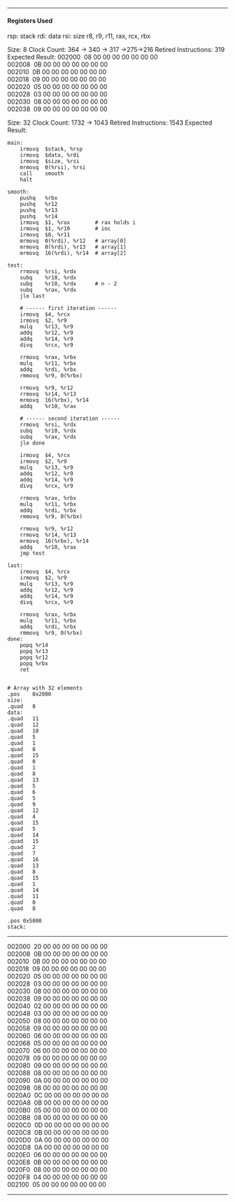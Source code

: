 ***
#### Registers Used
rsp: stack
rdi: data
rsi: size
r8, r9, r11, rax, rcx, rbx


Size: 8
Clock Count: 364 -> 340 -> 317 ->275->216
Retired Instructions: 319
Expected Result:
002000  08 00 00 00 00 00 00 00  
002008  0B 00 00 00 00 00 00 00  
002010  0B 00 00 00 00 00 00 00  
002018  09 00 00 00 00 00 00 00  
002020  05 00 00 00 00 00 00 00  
002028  03 00 00 00 00 00 00 00  
002030  08 00 00 00 00 00 00 00  
002038  09 00 00 00 00 00 00 00

Size: 32
Clock Count: 1732 -> 1043
Retired Instructions: 1543
Expected Result:


```
main:
	irmovq	$stack, %rsp
	irmovq	$data, %rdi
	irmovq	$size, %rsi
	mrmovq	0(%rsi), %rsi
	call	smooth
	halt

smooth:
    pushq   %rbx
    pushq   %r12
    pushq   %r13
    pushq   %r14
    irmovq  $1, %rax        # rax holds i
    irmovq  $1, %r10        # inc
    irmovq  $8, %r11        
    mrmovq  0(%rdi), %r12   # array[0]
    mrmovq  8(%rdi), %r13   # array[1]
    mrmovq  16(%rdi), %r14  # array[2]
    
test:
    rrmovq  %rsi, %rdx
	subq	%r10, %rdx
	subq	%r10, %rdx      # n - 2
	subq	%rax, %rdx
	jle	last             

	# ------ first iteration ------
	irmovq  $4, %rcx
	irmovq  $2, %r9
	mulq    %r13, %r9
	addq    %r12, %r9
	addq    %r14, %r9
	divq    %rcx, %r9

	rrmovq  %rax, %rbx
	mulq    %r11, %rbx
	addq    %rdi, %rbx
	rmmovq  %r9, 0(%rbx)

	rrmovq  %r9, %r12
	rrmovq  %r14, %r13
	mrmovq  16(%rbx), %r14
	addq    %r10, %rax

	# ------ second iteration ------
    rrmovq  %rsi, %rdx
	subq	%r10, %rdx
	subq	%rax, %rdx
	jle	done

	irmovq  $4, %rcx
	irmovq  $2, %r9
	mulq    %r13, %r9
	addq    %r12, %r9
	addq    %r14, %r9
	divq    %rcx, %r9

	rrmovq  %rax, %rbx
	mulq    %r11, %rbx
	addq    %rdi, %rbx
	rmmovq  %r9, 0(%rbx)

	rrmovq  %r9, %r12
	rrmovq  %r14, %r13
	mrmovq  16(%rbx), %r14
	addq    %r10, %rax
	jmp	test

last:
	irmovq  $4, %rcx
	irmovq  $2, %r9
	mulq    %r13, %r9
	addq    %r12, %r9
	addq    %r14, %r9
	divq    %rcx, %r9

	rrmovq  %rax, %rbx
	mulq    %r11, %rbx
	addq    %rdi, %rbx
	rmmovq  %r9, 0(%rbx)
done:
    popq %r14
    popq %r13
    popq %r12
    popq %rbx
    ret


# Array with 32 elements
.pos	0x2000
size:
.quad	8
data:
.quad	11
.quad	12
.quad	10
.quad	5
.quad	1
.quad	8
.quad	15
.quad	0
.quad	1
.quad	8
.quad	13
.quad	5
.quad	6
.quad	5
.quad	9
.quad	12
.quad	4
.quad	15
.quad	5
.quad	14
.quad	15
.quad	2
.quad	7
.quad	16
.quad	13
.quad	8
.quad	15
.quad	1
.quad	14
.quad	11
.quad	0
.quad	8

.pos 0x5000
stack:

```

***  
002000  20 00 00 00 00 00 00 00  
002008  0B 00 00 00 00 00 00 00  
002010  0B 00 00 00 00 00 00 00  
002018  09 00 00 00 00 00 00 00  
002020  05 00 00 00 00 00 00 00  
002028  03 00 00 00 00 00 00 00  
002030  08 00 00 00 00 00 00 00  
002038  09 00 00 00 00 00 00 00  
002040  02 00 00 00 00 00 00 00  
002048  03 00 00 00 00 00 00 00  
002050  08 00 00 00 00 00 00 00  
002058  09 00 00 00 00 00 00 00  
002060  06 00 00 00 00 00 00 00  
002068  05 00 00 00 00 00 00 00  
002070  06 00 00 00 00 00 00 00  
002078  09 00 00 00 00 00 00 00  
002080  09 00 00 00 00 00 00 00  
002088  08 00 00 00 00 00 00 00  
002090  0A 00 00 00 00 00 00 00  
002098  08 00 00 00 00 00 00 00  
0020A0  0C 00 00 00 00 00 00 00  
0020A8  0B 00 00 00 00 00 00 00  
0020B0  05 00 00 00 00 00 00 00  
0020B8  08 00 00 00 00 00 00 00  
0020C0  0D 00 00 00 00 00 00 00  
0020C8  0B 00 00 00 00 00 00 00  
0020D0  0A 00 00 00 00 00 00 00  
0020D8  0A 00 00 00 00 00 00 00  
0020E0  06 00 00 00 00 00 00 00  
0020E8  0B 00 00 00 00 00 00 00  
0020F0  08 00 00 00 00 00 00 00  
0020F8  04 00 00 00 00 00 00 00  
002100  05 00 00 00 00 00 00 00  
***